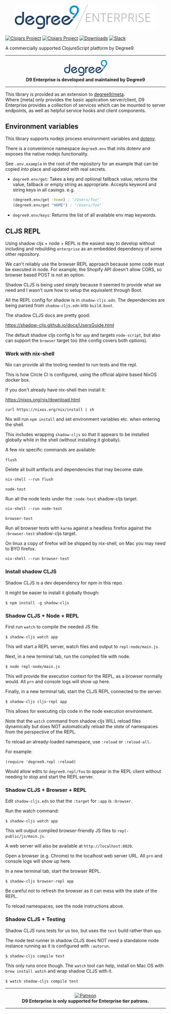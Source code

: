 <p align="center"><img src="/.github/D9 Enterprise.png" alt="d9enterprise" width="445px"></p>

[![Clojars Project](https://img.shields.io/clojars/v/degree9/enterprise?include_prereleases)](https://clojars.org/degree9/enterprise)
[![Clojars Project](https://img.shields.io/clojars/v/degree9/enterprise.svg)](https://clojars.org/degree9/enterprise) <!-- [![Dependencies Status](https://versions.deps.co/degree9/enterprise/status.svg)](https://versions.deps.co/degree9/enterprise)--> [![Downloads](https://versions.deps.co/degree9/enterprise/downloads.svg)](https://versions.deps.co/degree9/enterprise) [![Slack][slack]][d9-slack]

A commercially supported ClojureScript platform by Degree9.

---

<p align="center">
  <a href="https://degree9.io" align="center">
    <img width="135" src="/.github/logo.png">
  </a>
  <br>
  <b>D9 Enterprise is developed and maintained by Degree9</b>
</p>

---

This library is provided as an extension to [degree9/meta](http://github.com/degree9/meta).  
Where [meta] only provides the basic application server/client, D9 Enterprise provides a collection of services which can be mounted to server endpoints, as well as helpful service hooks and client components.

## Environment variables

This library supports nodejs process environment variables and [dotenv](https://github.com/motdotla/dotenv).

There is a convenience namespace `degree9.env` that inits dotenv and exposes the
native nodejs functionality.

See `.env.example` in the root of the repository for an example that can be
copied into place and updated with real secrets.

- `degree9.env/get`: Takes a key and optional fallback value, returns the value,
  fallback or empty string as appropriate. Accepts keyword and string keys in
  all casings. e.g.
  ```clojure
  (degree9.env/get :home) ; "/Users/foo"`
  (degree9.env/get "HOME") ; "/Users/foo"`
  ```
- `degree9.env/keys`: Returns the list of all available env map keywords.

## CLJS REPL

Using shadow cljs + node + REPL is the easiest way to develop without including
and rebuilding `enterprise` as an embedded dependency of some other repository.

We can't reliably use the browser REPL approach because some code must be
executed in node. For example, the Shopify API doesn't allow CORS, so browser
based POST is not an option.

Shadow CLJS is being used simply because it seemed to provide what we need and
I wasn't sure how to setup the equivalent through Boot.

All the REPL config for shadow is in `shadow-cljs.edn`.
The dependencies are being parsed from `shadow-cljs.edn` into `build.boot`.

The shadow CLJS docs are pretty good:

https://shadow-cljs.github.io/docs/UsersGuide.html

The default shadow cljs config is for `app` and targets `node-script`, but also
can support the `browser` target too (the config covers both options).

### Work with nix-shell

Nix can provide all the tooling needed to run tests and the repl.

This is how Circle CI is configured, using the official alpine based NixOS docker box.

If you don't already have nix-shell then install it:

https://nixos.org/nix/download.html

```
curl https://nixos.org/nix/install | sh
```

Nix will run `npm install` and set environment variables etc. when entering the shell.

This includes wrapping `shadow-cljs` so that it appears to be installed globally while in the shell (without installing it globally).

A few nix specific commands are available:

`flush`

Delete all built artifacts and dependencies that may become stale.

```
nix-shell --run flush
```

`node-test`

Run all the node tests under the `:node-test` shadow-cljs target.

```
nix-shell --run node-test
```

`browser-test`

Run all browser tests with `karma` against a headless firefox against the `:browser-test` shadow-cljs target.

On linux a copy of firefox will be shipped by nix-shell, on Mac you may need to BYO firefox.

```
nix-shell --run browser-test
```

### Install shadow CLJS

Shadow CLJS is a dev dependency for npm in this repo.

It might be easier to install it globally though:

`$ npm install -g shadow-cljs`

### Shadow CLJS + Node + REPL

First run `watch` to compile the needed JS file.

`$ shadow-cljs watch app`

This will start a REPL server, watch files and output to `repl-node/main.js`.

Next, in a new terminal tab, run the compiled file with node.

`$ node repl-node/main.js`

This will provide the execution context for the REPL, as a browser normally
would. All `prn` and console logs will show up here.

Finally, in a new terminal tab, start the CLJS REPL connected to the server.

`$ shadow-cljs cljs-repl app`

This allows for executing cljs code in the node execution environment.

Note that the `watch` command from shadow cljs WILL reload files dynamically but
does NOT automatically reload the _state_ of namespaces from the perspective of
the REPL.

To reload an already-loaded namespace, use `:reload` or `:reload-all`.

For example:

`(require 'degree9.repl :reload)`

Would allow edits to `degree9.repl/foo` to appear in the REPL client without
needing to stop and start the REPL server.

### Shadow CLJS + Browser + REPL

Edit `shadow-cljs.edn` so that the `:target` for `:app` is `:browser`.

Run the watch command:

`$ shadow-cljs watch app`

This will output compiled browser-friendly JS files to `repl-public/js/main.js`.

A web server will also be available at `http://localhost:8020`.

Open a browser (e.g. Chrome) to the localhost web server URL. All `prn` and
console logs will show up here.

In a new terminal tab, start the browser REPL.

`$ shadow-cljs browser-repl app`

Be careful not to refresh the browser as it can mess with the state of the REPL.

To reload namespaces, see the node instructions above.

### Shadow CLJS + Testing

Shadow CLJS runs tests for us too, but uses the `test` build rather than `app`.

The node test runner in shadow CLJS does NOT need a standalone node instance
running as it is configured with `:autorun`.

`$ shadow-cljs compile test`

This only runs once though. The `watch` tool can help, install on Mac OS with
`brew install watch` and wrap shadow CLJS with it.

`$ watch shadow-cljs compile test`

---

<p align="center">
  <a href="https://www.patreon.com/degree9" align="center">
    <img src="https://c5.patreon.com/external/logo/become_a_patron_button@2x.png" width="160" alt="Patreon">
  </a>
  <br>
  <b>D9 Enterprise is only supported for Enterprise tier patrons.</b>
</p>

---

[slack]: https://img.shields.io/badge/clojurians-degree9-%23e01563.svg?logo=slack
[d9-slack]: https://clojurians.slack.com/channels/degree9/
